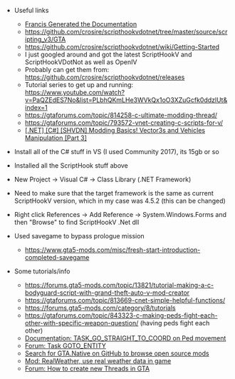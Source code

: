+ Useful links
  + [Francis Generated the Documentation](https://frnsys.com/misc/gtav/)
  + https://github.com/crosire/scripthookvdotnet/tree/master/source/scripting_v3/GTA
  + https://github.com/crosire/scripthookvdotnet/wiki/Getting-Started
  + I just googled around and got the latest ScriptHookV and ScriptHookVDotNot as well as OpenIV
  + Probably can get them from: https://github.com/crosire/scripthookvdotnet/releases
  + Tutorial series to get up and running: https://www.youtube.com/watch?v=PaQZEdES7No&list=PLbhQKmLHe3WVkQx1oO3XZuGcfk0ddzlUt&index=1
  + https://gtaforums.com/topic/814258-c-ultimate-modding-thread/
  + https://gtaforums.com/topic/793572-vnet-creating-c-scripts-for-v/
  + [[.NET] [C#] [SHVDN] Modding Basics! Vector3s and Vehicles Manipulation [Part 3]](https://forums.gta5-mods.com/topic/7113/net-c-shvdn-modding-basics-vector3s-and-vehicles-manipulation-part-3)

+ Install all of the C# stuff in VS (I used Community 2017), its 15gb or so
+ Installed all the ScriptHook stuff above
+ New Project -> Visual C# -> Class Library (.NET Framework)
+ Need to make sure that the target framework is the same as current ScriptHookV version, which in my case was 4.5.2 (this can be changed)
+ Right click References -> Add Reference -> System.Windows.Forms and then "Browse" to find ScriptHookV .Net dll

+ Used savegame to bypass prologue mission
  + https://www.gta5-mods.com/misc/fresh-start-introduction-completed-savegame

+ Some tutorials/info
  + https://forums.gta5-mods.com/topic/13821/tutorial-making-a-c-bodyguard-script-with-grand-theft-auto-v-mod-creator
  + https://gtaforums.com/topic/813669-cnet-simple-helpful-functions/
  + https://forums.gta5-mods.com/category/8/tutorials
  + https://gtaforums.com/topic/843323-c-making-peds-fight-each-other-with-specific-weapon-question/ (having peds fight each other)
  + [Documentation: TASK_GO_STRAIGHT_TO_COORD on Ped movement](https://gtamods.com/wiki/TASK_GO_STRAIGHT_TO_COORD)
  + [Forum: Task GOTO_ENTITY](https://gtaforums.com/topic/807241-task_goto_entity-k9-script/)
  + [Search for GTA.Native on GitHub to browse open source mods](https://github.com/search?p=7&q=using+GTA.Native%3B&type=Code)
  + [Mod: RealWeather, use real weather data in game](https://gitlab.com/Jitnaught/RealWeather-GTA5/-/blob/master/RealWeather/script.cpp#L267)
  + [Forum: How to create new Threads in GTA](https://forums.gta5-mods.com/topic/28846/is-it-possible-to-create-new-threads-inside-a-gta5-script/5)
